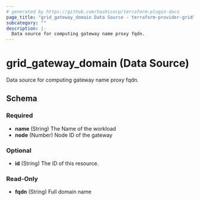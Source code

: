 ```yaml
---
# generated by https://github.com/hashicorp/terraform-plugin-docs
page_title: "grid_gateway_domain Data Source - terraform-provider-grid"
subcategory: ""
description: |-
  Data source for computing gateway name proxy fqdn.
---
```


# grid_gateway_domain (Data Source)

Data source for computing gateway name proxy fqdn.



<!-- schema generated by tfplugindocs -->
## Schema

### Required

- **name** (String) The Name of the workload
- **node** (Number) Node ID of the gateway

### Optional

- **id** (String) The ID of this resource.

### Read-Only

- **fqdn** (String) Full domain name


